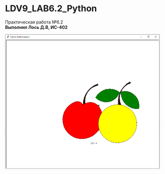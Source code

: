 # LDV9_LAB6.2_Python
Практическая работа №6.2 <br />
**Выполнил Лось Д.В, ИС-402**

![Screenshot](screenshot1.png)

